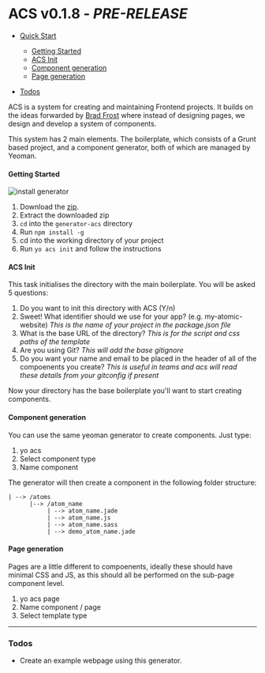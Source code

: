 ACS v0.1.8 - *PRE-RELEASE*
=======================


* [Quick Start](#quick)
	* [Getting Started](#getting-started)
 	* [ACS Init](#acs-init)
 	* [Component generation](#component-generation)
 	* [Page generation](#page-generation)

* [Todos](#todos)

ACS is a system for creating and maintaining Frontend projects. It builds on the ideas forwarded by [Brad Frost](http://bradfrostweb.com/blog/post/atomic-web-design/) where instead of designing pages, we design and develop a system of components. 

This system has 2 main elements. The boilerplate, which consists of a Grunt based project, and a component generator, both of which are managed by Yeoman. 


#### Getting Started

![install generator](https://github.com/pjhauser/atomic-component-system/gifs/install.gif)


1. Download the [zip](https://github.com/pjhauser/atomic-component-system/archive/master.zip).
2. Extract the downloaded zip
3. `cd` into the `generator-acs` directory
4. Run `npm install -g`
5. cd into the working directory of your project
6. Run `yo acs init` and follow the instructions


#### ACS Init
This task initialises the directory with the main boilerplate. You will be asked 5 questions:

1. Do you want to init this directory with ACS (Y/n)
2. Sweet! What identifier should we use for your app? (e.g. my-atomic-website) *This is the name of your project in the package.json file*
3. What is the base URL of the directory? *This is for the script and css paths of the template*
4. Are you using Git? *This will add the base gitignore*
5. Do you want your name and email to be placed in the header of all of the compoenents you create? *This is useful in teams and acs will read these details from your gitconfig if present*


Now your directory has the base boilerplate you'll want to start creating components. 


#### Component generation

You can use the same yeoman generator to create components. Just type:

1. yo acs
2. Select component type
3. Name component

The generator will then create a component in the following folder structure:

	| --> /atoms
		  |--> /atom_name
			   | --> atom_name.jade
			   | --> atom_name.js
			   | --> atom_name.sass
			   | --> demo_atom_name.jade


#### Page generation

Pages are a little different to compoenents, ideally these should have minimal CSS and JS, as this should all be performed on the sub-page component level. 

1. yo acs page
2. Name component / page
3. Select template type

---


### Todos 
* Create an example webpage using this generator. 